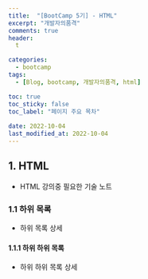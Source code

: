 ```yaml
---
title:  "[BootCamp 5기] - HTML"
excerpt: "개발자의품격"
comments: true
header:
  t

categories:
  - bootcamp
tags:
  - [Blog, bootcamp, 개발자의품격, html]

toc: true
toc_sticky: false
toc_label: "페이지 주요 목차" 
 
date: 2022-10-04
last_modified_at: 2022-10-04
---
```


<!-- <img src="../../assets/images/posts/bootcamp005/개발자의품격001.png" width="100%"/> -->

## 1. HTML

- HTML 강의중 필요한 기술 노트

### 1.1 하위 목록

- 하위 목록 상세

#### 1.1.1 하위 하위 목록

- 하위 하위 목록 상세
